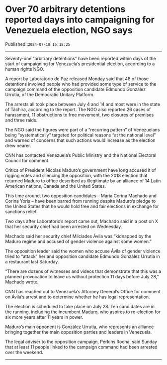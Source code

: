 # Over 70 arbitrary detentions reported days into campaigning for Venezuela election, NGO says

Published :`2024-07-18 16:18:25`

---

Seventy-one “arbitrary detentions” have been reported within days of the start of campaigning for Venezuela’s presidential election, according to a human rights NGO.

A report by Laboratorio de Paz released Monday said that 48 of those detentions involved people who had provided some type of service to the campaign command of the opposition candidate Edmundo González Urrutia, of the Democratic Unitary Platform.

The arrests all took place between July 4 and 14 and most were in the state of Táchira, according to the report. The NGO also reported 26 cases of harassment, 11 obstructions to free movement, two closures of premises and three raids.

The NGO said the figures were part of a “recurring pattern” of Venezuelans being “systematically” targeted for political reasons “at the national level” and warned of concerns that such actions would increase as the election drew nearer.

CNN has contacted Venezuela’s Public Ministry and the National Electoral Council for comment.

Critics of President Nicolas Maduro’s government have long accused it of rigging votes and silencing the opposition, with the 2018 election that returned Maduro to office described as illegitimate by an alliance of 14 Latin American nations, Canada and the United States.

This time around, two opposition candidates – Maria Corina Machado and Corina Yoris – have been barred from running despite Maduro’s pledge to the United States that he would hold free and fair elections in exchange for sanctions relief.

Two days after Laboratorio’s report came out, Machado said in a post on X that her security chief had been arrested on Wednesday.

Machado said her security chief Milciades Ávila was “kidnapped by the Maduro regime and accused of gender violence against some women.”

The opposition leader said the women who accuse Ávila of gender violence tried to “attack” her and opposition candidate Edmundo González Urrutia in a restaurant last Saturday.

“There are dozens of witnesses and videos that demonstrate that this was a planned provocation to leave us without protection 11 days before July 28,” Machado wrote.

CNN has reached out to Venezuela’s Attorney General’s Office for comment on Ávila’s arrest and to determine whether he has legal representation.

The election is scheduled to take place on July 28. Ten candidates are in the running, including the incumbent Maduro, who aspires to re-election for six more years after 11 years in power.

Maduro’s main opponent is González Urrutia, who represents an alliance bringing together the main opposition parties and leaders in Venezuela.

The legal adviser to the opposition campaign, Perkins Rocha, said Sunday that at least 11 people linked to the campaign command had been arrested over the weekend.

---

